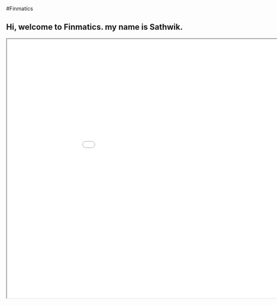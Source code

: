 #Finmatics

## Hi, welcome to Finmatics. my name is Sathwik.

<iframe src="sp500_treemap.html" width="200%" height="700"></iframe>

